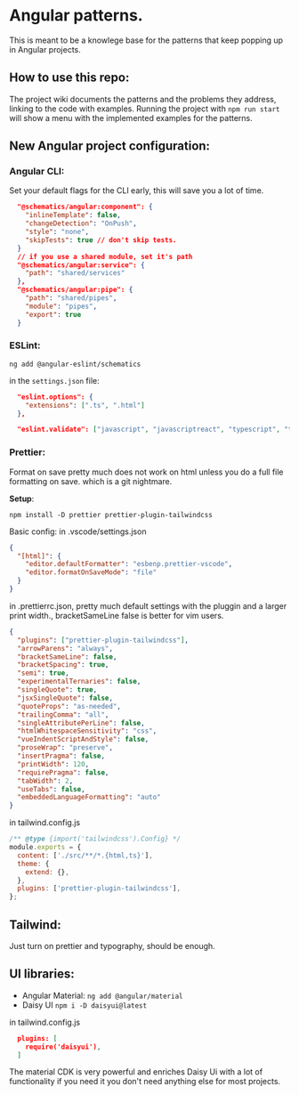 # Angular patterns.

This is meant to be a knowlege base for the patterns that keep popping up in Angular projects.

## How to use this repo:

The project wiki documents the patterns and the problems they address, linking to the code with examples. Running the project with `npm run start` will show a menu with the implemented examples for the patterns.

## New Angular project configuration:

### Angular CLI:

Set your default flags for the CLI early, this will save you a lot of time.

```json
  "@schematics/angular:component": {
    "inlineTemplate": false,
    "changeDetection": "OnPush",
    "style": "none",
    "skipTests": true // don't skip tests.
  }
  // if you use a shared module, set it's path
  "@schematics/angular:service": {
    "path": "shared/services"
  },
  "@schematics/angular:pipe": {
    "path": "shared/pipes",
    "module": "pipes",
    "export": true
  }
```

### ESLint:

```
ng add @angular-eslint/schematics
```

in the `settings.json` file:

```json
  "eslint.options": {
    "extensions": [".ts", ".html"]
  },

  "eslint.validate": ["javascript", "javascriptreact", "typescript", "typescriptreact", "html"]
```

### Prettier:

Format on save pretty much does not work on html unless you do a full file formatting on save. which is a git nightmare.

**Setup**:

```
npm install -D prettier prettier-plugin-tailwindcss
```

Basic config:
in .vscode/settings.json

```json
{
  "[html]": {
    "editor.defaultFormatter": "esbenp.prettier-vscode",
    "editor.formatOnSaveMode": "file"
  }
}
```

in .prettierrc.json, pretty much default settings with the pluggin and a larger print width., bracketSameLine false is better for vim users.

```json
{
  "plugins": ["prettier-plugin-tailwindcss"],
  "arrowParens": "always",
  "bracketSameLine": false,
  "bracketSpacing": true,
  "semi": true,
  "experimentalTernaries": false,
  "singleQuote": true,
  "jsxSingleQuote": false,
  "quoteProps": "as-needed",
  "trailingComma": "all",
  "singleAttributePerLine": false,
  "htmlWhitespaceSensitivity": "css",
  "vueIndentScriptAndStyle": false,
  "proseWrap": "preserve",
  "insertPragma": false,
  "printWidth": 120,
  "requirePragma": false,
  "tabWidth": 2,
  "useTabs": false,
  "embeddedLanguageFormatting": "auto"
}
```

in tailwind.config.js

```js
/** @type {import('tailwindcss').Config} */
module.exports = {
  content: ['./src/**/*.{html,ts}'],
  theme: {
    extend: {},
  },
  plugins: ['prettier-plugin-tailwindcss'],
};
```

## Tailwind:

Just turn on prettier and typography, should be enough.

## UI libraries:

- Angular Material: `ng add @angular/material`
- Daisy UI `npm i -D daisyui@latest`

in tailwind.config.js

```json
  plugins: [
    require('daisyui'),
  ]
```

The material CDK is very powerful and enriches Daisy Ui with a lot of functionality if you need it
you don't need anything else for most projects.
